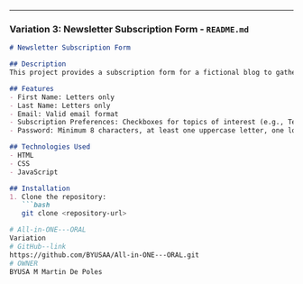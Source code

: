 
---

### Variation 3: Newsletter Subscription Form - `README.md`

```markdown
# Newsletter Subscription Form

## Description
This project provides a subscription form for a fictional blog to gather user preferences and validate them.

## Features
- First Name: Letters only
- Last Name: Letters only
- Email: Valid email format
- Subscription Preferences: Checkboxes for topics of interest (e.g., Technology, Health, Finance)
- Password: Minimum 8 characters, at least one uppercase letter, one lowercase letter, one special character (!@#$%^&*), and one number

## Technologies Used
- HTML
- CSS
- JavaScript

## Installation
1. Clone the repository:
   ```bash
   git clone <repository-url>

# All-in-ONE---ORAL
Variation
# GitHub--link
https://github.com/BYUSAA/All-in-ONE---ORAL.git
# OWNER
BYUSA M Martin De Poles
